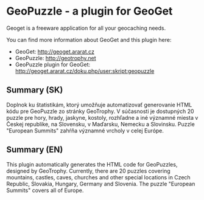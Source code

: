# GeoPuzzle - a plugin for GeoGet

Geoget is a freeware application for all your geocaching needs.

You can find more information about GeoGet and this plugin here:
 - GeoGet: http://geoget.ararat.cz
 - GeoPuzzle: http://geotrophy.net
 - GeoPuzzle plugin for GeoGet: http://geoget.ararat.cz/doku.php/user:skript:geopuzzle

## Summary (SK)
Doplnok ku štatistikám, ktorý umožňuje automatizovať generovanie HTML kódu pre GeoPuzzle zo stránky GeoTrophy. V súčasnosti je dostupných 20 puzzle pre hory, hrady, jaskyne, kostoly, rozhľadne a iné významné miesta v Českej republike, na Slovensku, v Maďarsku, Nemecku a Slovinsku. Puzzle "European Summits" zahŕňa významné vrcholy v celej Európe.

## Summary (EN)
This plugin automatically generates the HTML code for GeoPuzzles, designed by GeoTrophy. Currently, there are 20 puzzles covering mountains, castles, caves, churches and other special locations in Czech Republic, Slovakia, Hungary, Germany and Slovenia. The puzzle "European Summits" covers all of Europe.
